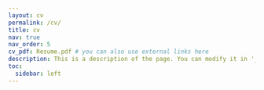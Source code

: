 ```yaml
---
layout: cv
permalink: /cv/
title: cv
nav: true
nav_order: 5
cv_pdf: Resume.pdf # you can also use external links here
description: This is a description of the page. You can modify it in '_pages/cv.md'. You can also change or remove the top pdf download button.
toc:
  sidebar: left
---
```

